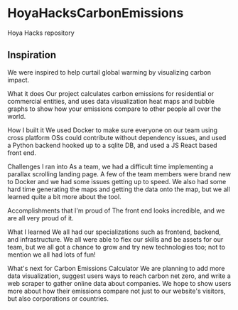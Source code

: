 # HoyaHacksCarbonEmissions
Hoya Hacks repository
## Inspiration
We were inspired to help curtail global warming by visualizing carbon impact.

What it does
Our project calculates carbon emissions for residential or commercial entities, and uses data visualization heat maps and bubble graphs to show how your emissions compare to other people all over the world.

How I built it
We used Docker to make sure everyone on our team using cross platform OSs could contribute without dependency issues, and used a Python backend hooked up to a sqlite DB, and used a JS React based front end.

Challenges I ran into
As a team, we had a difficult time implementing a parallax scrolling landing page. A few of the team members were brand new to Docker and we had some issues getting up to speed. We also had some hard time generating the maps and getting the data onto the map, but we all learned quite a bit more about the tool.

Accomplishments that I'm proud of
The front end looks incredible, and we are all very proud of it.

What I learned
We all had our specializations such as frontend, backend, and infrastructure. We all were able to flex our skills and be assets for our team, but we all got a chance to grow and try new technologies too; not to mention we all had lots of fun!

What's next for Carbon Emissions Calculator
We are planning to add more data visualization, suggest users ways to reach carbon net zero, and write a web scraper to gather online data about companies. We hope to show users more about how their emissions compare not just to our website's visitors, but also corporations or countries.

